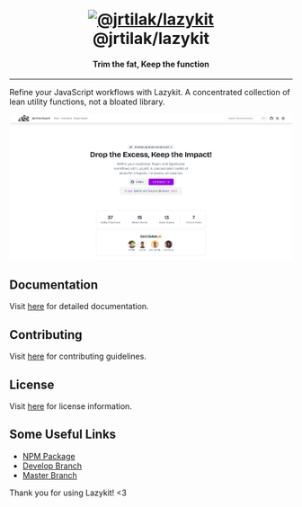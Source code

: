 <h1 align="center">
  <br>
  <a href="https://lazykit.thapatilak.com.np/"><img src="./src/www/public/logo.svg" alt="@jrtilak/lazykit" width="150"></a>
  <br>
  @jrtilak/lazykit
  <br>
</h1>

<h4 align="center">Trim the fat, Keep the function</h4>

---

Refine your JavaScript workflows with Lazykit.
A concentrated collection of lean utility functions, not a bloated library.

![screenshot](./src/www/public/image.png)

## Documentation

Visit [here](https://lazykit.thapatilak.com.np/docs/introduction) for detailed documentation.

## Contributing

Visit [here](./docs/README.md) for contributing guidelines.

## License

Visit [here](./LICENSE) for license information.

## Some Useful Links

- [NPM Package](https://www.npmjs.com/package/@jrtilak/lazykit)
- [Develop Branch](https://lazykit-www-git-dev-tilak-thapas-projects.vercel.app/)
- [Master Branch](https://lazykit.thapatilak.com.np/)

Thank you for using Lazykit! <3

